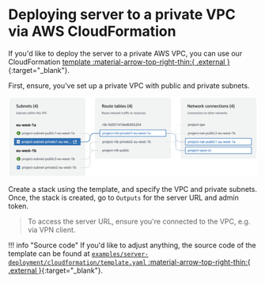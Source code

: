 # Deploying server to a private VPC via AWS CloudFormation

If you'd like to deploy the server to a private AWS VPC, you can use 
our CloudFormation [template :material-arrow-top-right-thin:{ .external }](https://console.aws.amazon.com/cloudformation/home#/stacks/quickcreate?templateURL=https://get-dstack.s3.eu-west-1.amazonaws.com/cloudformation/template.yaml){:target="_blank"}.

First, ensure, you've set up a private VPC with public and private subnets.

![](https://github.com/dstackai/static-assets/blob/main/static-assets/images/dstack-aws-private-vpc-example-v2.png?raw=true)

Create a stack using the template, and specify the VPC and private subnets.
Once, the stack is created, go to `Outputs` for the server URL and admin token.

> To access the server URL, ensure you're connected to the VPC, e.g. via VPN client.

!!! info "Source code"
    If you'd like to adjust anything, the source code of the template can be found at
    [`examples/server-deployment/cloudformation/template.yaml` :material-arrow-top-right-thin:{ .external }](https://github.com/dstackai/dstack/blob/master/examples/server-deployment/cloudformation/template.yaml){:target="_blank"}.
